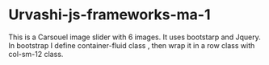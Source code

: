 # Urvashi-js-frameworks-ma-1
This is a Carsouel image slider with 6 images. It uses bootstarp and Jquery.
In bootstrap I define container-fluid class , then wrap it in a row class with col-sm-12 class.

